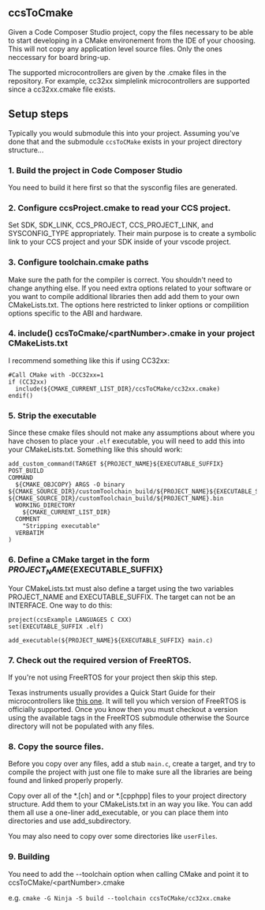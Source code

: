 ## ccsToCmake
Given a Code Composer Studio project, copy the files necessary to be able to start developing in a CMake environement
from the IDE of your choosing. This will not copy any application level source files. Only the ones neccessary for board bring-up.

The supported microcontrollers are given by the <partNumber>.cmake files in the repository.
For example, cc32xx simplelink microcontrollers are supported since a cc32xx.cmake file exists.

## Setup steps

Typically you would submodule this into your project. Assuming you've done that and the submodule `ccsToCMake` exists in your project
directory structure...

### 1. Build the project in Code Composer Studio

You need to build it here first so that the sysconfig files are generated.

### 2. Configure ccsProject.cmake to read your CCS project.

Set SDK, SDK_LINK, CCS_PROJECT, CCS_PROJECT_LINK, and SYSCONFIG_TYPE appropriately.
Their main purpose is to create a symbolic link to your CCS project and your SDK inside of your vscode project.

### 3. Configure toolchain.cmake paths

Make sure the path for the compiler is correct. You shouldn't need to change anything else.
If you need extra options related to your software or you want to compile
additional libraries then add add them to your own CMakeLists.txt. The options here restricted to linker options or
compilition options specific to the ABI and hardware.

### 4. include() ccsToCmake/\<partNumber\>.cmake in your project CMakeLists.txt

I recommend something like this if using CC32xx:

```
#Call CMake with -DCC32xx=1
if (CC32xx)
  include(${CMAKE_CURRENT_LIST_DIR}/ccsToCMake/cc32xx.cmake)
endif()
```

### 5. Strip the executable

Since these cmake files should not make any assumptions about where you have chosen to place your `.elf` executable,
you will need to add this into your CMakeLists.txt. Something like this should work:

```
add_custom_command(TARGET ${PROJECT_NAME}${EXECUTABLE_SUFFIX} POST_BUILD
COMMAND
  ${CMAKE_OBJCOPY} ARGS -O binary ${CMAKE_SOURCE_DIR}/customToolchain_build/${PROJECT_NAME}${EXECUTABLE_SUFFIX} ${CMAKE_SOURCE_DIR}/customToolchain_build/${PROJECT_NAME}.bin
  WORKING_DIRECTORY
    ${CMAKE_CURRENT_LIST_DIR}
  COMMENT
    "Stripping executable"
  VERBATIM
)
```

### 6. Define a CMake target in the form ${PROJECT_NAME}${EXECUTABLE_SUFFIX}
Your CMakeLists.txt must also define a target using the two variables PROJECT_NAME and EXECUTABLE_SUFFIX.
The target can not be an INTERFACE. One way to do this:

```
project(ccsExample LANGUAGES C CXX)
set(EXECUTABLE_SUFFIX .elf)

add_executable(${PROJECT_NAME}${EXECUTABLE_SUFFIX} main.c)
```

### 7. Check out the required version of FreeRTOS.

If you're not using FreeRTOS for your project then skip this step.

Texas instruments usually provides a Quick Start Guide for their microcontrollers like [this one](https://software-dl.ti.com/ecs/SIMPLELINK_CC3220_SDK/2_20_00_10/exports/docs/simplelink_mcu_sdk/Quick_Start_Guide.html). It will tell you which version of FreeRTOS is officially supported. Once you know then you must checkout
a version using the available tags in the FreeRTOS submodule otherwise the Source directory will not be populated with any files.

### 8. Copy the source files.

Before you copy over any files, add a stub `main.c`, create a target, and try to compile the project with just one file to make sure all the libraries are being found and linked properly properly.

Copy over all of the *.[ch] and or *.[cpphpp] files to your project directory structure. Add them to your CMakeLists.txt in an way you like.
You can add them all use a one-liner add_executable, or you can place them into directories and use add_subdirectory.

You may also need to copy over some directories like `userFiles`.

### 9. Building

You need to add the --toolchain option when calling CMake and point it to ccsToCMake/\<partNumber\>.cmake

e.g. `cmake -G Ninja -S build --toolchain ccsToCMake/cc32xx.cmake`
